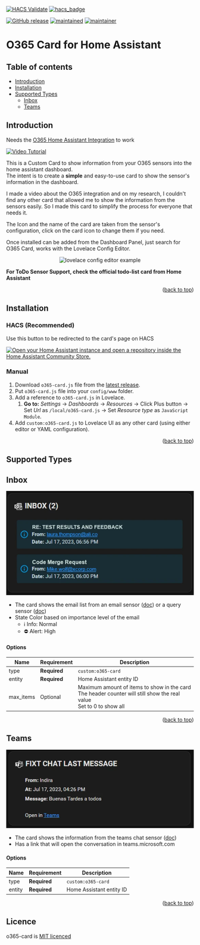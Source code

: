 <a name="readme-top"></a>

[![HACS Validate](https://github.com/fixtse/o365-card/actions/workflows/github-actions-hacs.yml/badge.svg)](https://github.com/fixtse/o365-card/actions/workflows/github-actions-hacs.yml) [![hacs_badge](https://img.shields.io/badge/HACS-Default-41BDF5.svg)](https://github.com/hacs/integration)

[![GitHub release](https://img.shields.io/github/v/release/fixtse/o365-card)](https://github.com/fixtse/o365-card/releases/latest) [![maintained](https://img.shields.io/maintenance/yes/2023.svg)](#) [![maintainer](https://img.shields.io/badge/maintainer-%20%40fixtse-blue.svg)](https://github.com/fixtse)


# O365 Card for Home Assistant

Table of contents
-----------------

* [Introduction](#introduction)
* [Installation](#installation)
* [Supported Types](#supported-types)
  * [Inbox](#inbox)
  * [Teams](#teams)

## Introduction
Needs the [O365 Home Assistant Integration](https://github.com/RogerSelwyn/O365-HomeAssistant) to work

[![Video Tutorial](http://img.youtube.com/vi/yKr5nMzOaAI/0.jpg)](http://www.youtube.com/watch?v=yKr5nMzOaAI "Integrating Office 365 into Home Assistant")

This is a Custom Card to show information from your O365 sensors into the home assistant dashboard.<br /> The intent is to create a **simple** and easy-to-use card to show the sensor's information in the dashboard.

I made a video about the O365 integration and on my research, I couldn't find any other card that allowed me to show the information from the sensors easily. So I made this card to simplify the process for everyone that needs it.

The Icon and the name of the card are taken from the sensor's configuration, click on the card icon to change them if you need.

Once installed can be added from the Dashboard Panel, just search for O365 Card, works with the Lovelace Config Editor.

<p align="center"><img src="https://i.imgur.com/aKn0LVo.jpeg" alt="lovelace config editor example"></p>


**For ToDo Sensor Support, check the official todo-list card from Home Assistant**

<p align="right">(<a href="#readme-top">back to top</a>)</p>

## Installation

### HACS (Recommended)

Use this button to be redirected to the card's page on HACS

[![Open your Home Assistant instance and open a repository inside the Home Assistant Community Store.](https://my.home-assistant.io/badges/hacs_repository.svg)](https://my.home-assistant.io/redirect/hacs_repository/?repository=o365-card&owner=fixtse&category=Plugin)


### Manual

1. Download `o365-card.js` file from the [latest release](https://github.com/fixtse/office365-card/releases/latest).
2. Put `o365-card.js` file into your `config/www` folder.
3. Add a reference to `o365-card.js` in Lovelace.
   1. **Go to:** _Settings_ → _Dashboards_ → _Resources_ → Click Plus button → Set _Url_ as `/local/o365-card.js` → Set _Resource type_ as `JavaScript Module`.   
4. Add `custom:o365-card.js` to Lovelace UI as any other card (using either editor or YAML configuration).
<p align="right">(<a href="#readme-top">back to top</a>)</p>

## Supported Types

## Inbox
<p align="center"><img src="img/inbox.webp" alt="inbox sensor example"></p>

* The card shows the email list from an email sensor ([doc](https://rogerselwyn.github.io/O365-HomeAssistant/installation_and_configuration.html#email_sensors)) or a query sensor ([doc](https://rogerselwyn.github.io/O365-HomeAssistant/installation_and_configuration.html#query_sensors))
* State Color based on importance level of the email
  * :information_source: Info: Normal
  * :no_entry: Alert: High

#### Options
| Name  | Requirement | Description | 
| --- | --- |  --- |
| type  | **Required** | `custom:o365-card` |
| entity | **Required**  | Home Assistant entity ID |
| max_items | Optional | Maximum amount of items to show in the card <br> The header counter will still show the real value <br> Set to 0 to show all  |
<p align="right">(<a href="#readme-top">back to top</a>)</p>

## Teams
<p align="center"><img src="img/teams_last_message.webp" alt="chat sensor example"></p>

* The card shows the information from the teams chat sensor ([doc](https://rogerselwyn.github.io/O365-HomeAssistant/sensor.html#teams-chat-sensor))
* Has a link that will open the conversation in teams.microsoft.com

#### Options
| Name | Requirement | Description | 
| --- | --- | --- |
| type  | **Required** | `custom:o365-card` |
| entity | **Required**  | Home Assistant entity ID |

<p align="right">(<a href="#readme-top">back to top</a>)</p>

## Licence
o365-card is [MIT licenced](license.txt)



